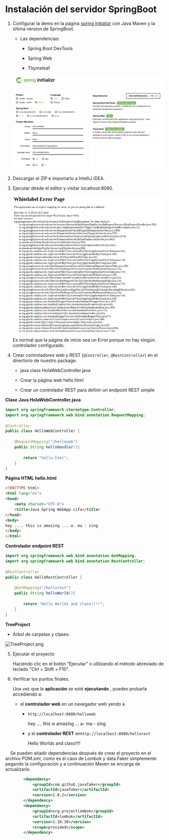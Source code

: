 # Instalación del servidor SpringBoot

1. Configurar la demo en la página [spring initializr](start.spring.io) con Java Maven y la última version de SpringBoot. 
   
   - Las dependencias:
     
     - Spring Boot DevTools
     
     - Spring Web
     
     - Thymeleaf
   
   <img src="assets/spring.initializr.png" title="spring.initializr" alt="spring.initializr.png" data-align="center">

2. Descargar el ZIP e importarlo a IntelliJ iDEA.

3. Ejecutar desde el editor y visitar localhost:8080.
   
   <img src="assets/primer-exec.png" title="primer-exec" alt="primer-exec.png" data-align="center">
   
   Es normal que la página de inicio sea un Error porque no hay ningún controlador configurado.

4. Crear controladores web y REST (`@Controller`, `@RestController`) en el directorio de nuestro package:
   
   - java class HolaWebController.java
   
   - Crear la página web hello.html
   
   - Crear un controlador REST para definir un endpoint REST simple

**Clase Java HolaWebController.java**

```java
import org.springframework.stereotype.Controller;
import org.springframework.web.bind.annotation.RequestMapping;

@Controller
public class HelloWebController {

    @RequestMapping("/helloweb")
    public String helloHandler(){

        return "hello.html";
    }
}
```

**Página HTML hello.html**

```html
<!DOCTYPE html>
<html lang="en">
<head>
    <meta charset="UTF-8">
    <title>Java Spring WebApp cifo</title>
</head>
<body>
hey .... this is amazing ... a- ma - zing
</body>
</html>
```

**Controlador endpoint REST**

```java
import org.springframework.web.bind.annotation.GetMapping;
import org.springframework.web.bind.annotation.RestController;

@RestController
public class HelloRestController {

    @GetMapping("/hellorest")
    public String helloWorld(){

        return "Hello Worlds and class!!!!";
    }
}
```

**TreeProject**

- Árbol de carpetas y clases:

<img src="file:///home/jaime/Documentos/SpringBoot/assets/TreeProject.png" title="" alt="TreeProject.png" data-align="center">

5. Ejecutar el proyecto
   
   Haciendo clic en el botón "Ejecutar" o utilizando el método abreviado de teclado "Ctrl + Shift + F10".

6. Verificar los puntos finales.
   
   Una vez que la **aplicación** se esté **ejecutando** , puedes probarla accediendo a:
   
   * el **controlador web** en un navegador web yendo a
     
     * `http://localhost:8080/helloweb`
       
       hey .... this is amazing ... a- ma - zing
     - y el **controlador REST** en`http://localhost:8080/hellorest`
       
       Hello Worlds and class!!!!

    Se pueden añadir dependencias después de crear el proyecto en el archivo POM.xml, como es el caso de Lombok y data.Faker simplemente pegando la configuración y a continuación Maven se encarga de actualizarlo.

```xml
		<dependency>
			<groupId>com.github.javafaker</groupId>
			<artifactId>javafaker</artifactId>
			<version>1.0.2</version>
		</dependency>
		<dependency>
			<groupId>org.projectlombok</groupId>
			<artifactId>lombok</artifactId>
			<version>1.18.30</version>
			<scope>provided</scope>
		</dependency>
```